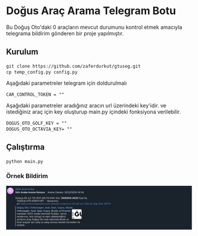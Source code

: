 # Doğus Araç Arama Telegram Botu
Bu Doğuş Oto'daki 0 araçların mevcut durumunu kontrol etmek amacıyla telegrama bildirim gönderen bir proje yapılmıştır.

##  Kurulum

```
git clone https://github.com/zaferdurkut/gtuseg.git
cp temp_config.py config.py
```


Aşağıdaki parametreler telegram için doldurulmalı 
```
CAR_CONTROL_TOKEN = ""
```

Aşağıdaki parametreler aradığınız aracın url üzerindeki key'idir. ve istediğiniz araç için key oluşturup main.py içindeki fonksiyona verilebilir.
```
DOGUS_OTO_GOLF_KEY = ""
DOGUS_OTO_OCTAVIA_KEY= ""
```

## Çalıştırma
```
python main.py
```

### Örnek Bildirim

![memory](example.png "Memory")

